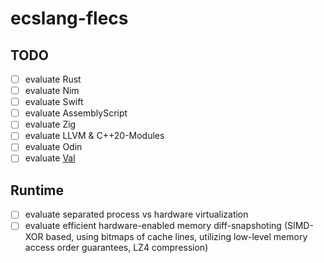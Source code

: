 # ecslang-flecs

## TODO

- [ ] evaluate Rust
- [ ] evaluate Nim
- [ ] evaluate Swift
- [ ] evaluate AssemblyScript
- [ ] evaluate Zig
- [ ] evaluate LLVM & C++20-Modules
- [ ] evaluate Odin
- [ ] evaluate [Val](https://www.val-lang.dev/)

## Runtime

- [ ] evaluate separated process vs hardware virtualization  
- [ ] evaluate efficient hardware-enabled memory diff-snapshoting (SIMD-XOR based, using bitmaps of cache lines, utilizing low-level memory access order guarantees, LZ4 compression)
